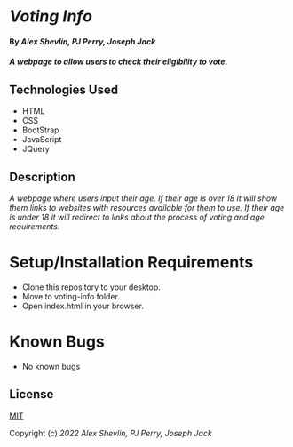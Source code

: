 # _Voting Info_

#### By _**Alex Shevlin, PJ Perry, Joseph Jack**_

#### _A webpage to allow users to check their eligibility to vote._

## Technologies Used

* HTML
* CSS
* BootStrap
* JavaScript
* JQuery

## Description

_A webpage where users input their age. If their age is over 18 it will show them links to websites with resources available for them to use. If their age is under 18 it will redirect to links about the process of voting and age requirements._

# Setup/Installation Requirements

* Clone this repository to your desktop.
* Move to voting-info folder.
* Open index.html in your browser.

# Known Bugs

* No known bugs

## License

[MIT](/LICENSE)

Copyright (c) _2022_ _Alex Shevlin, PJ Perry, Joseph Jack_